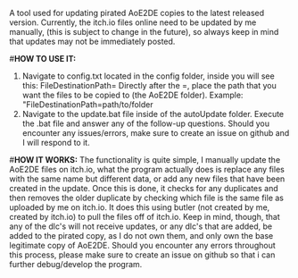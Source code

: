 A tool used for updating pirated AoE2DE copies to the latest released version.
Currently, the itch.io files online need to be updated by me manually, (this is subject to change in the future), so always keep in mind that updates may not be immediately posted.

#**HOW TO USE IT:**
1. Navigate to config.txt located in the config folder, inside you will see this: FileDestinationPath=
Directly after the =, place the path that you want the files to be copied to (the AoE2DE folder).
 Example: "FileDestinationPath=path/to/folder
3. Navigate to the update.bat file inside of the autoUpdate folder.
Execute the .bat file and answer any of the follow-up questions.
Should you encounter any issues/errors, make sure to create an issue on github and I will respond to it.

#**HOW IT WORKS:**
The functionality is quite simple, I manually update the AoE2DE files on itch.io, what the program actually does is replace any files with the same name but different data, or add any new files that have been created in the update.
Once this is done, it checks for any duplicates and then removes the older duplicate by checking which file is the same file as uploaded by me on itch.io.
It does this using butler (not created by me, created by itch.io) to pull the files off of itch.io.
Keep in mind, though, that any of the dlc's will not receive updates, or any dlc's that are added, be added to the pirated copy, as I do not own them, and only own the base legitimate copy of AoE2DE.
Should you encounter any errors throughout this process, please make sure to create an issue on github so that i can further debug/develop the program.
